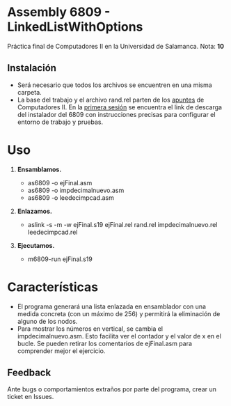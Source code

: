 # Assembly 6809 - LinkedListWithOptions
Práctica final de Computadores II en la Universidad de Salamanca.
Nota: **10**


## Instalación
* Será necesario que todos los archivos se encuentren en una misma carpeta.
* La base del trabajo y el archivo rand.rel parten de los [apuntes](http://avellano.usal.es/~compii/) de Computadores II. En la [primera sesión](http://avellano.usal.es/~compii/sesion1.htm) se encuentra el link de descarga del instalador del 6809 con instrucciones precisas para configurar el entorno de trabajo y pruebas.


# Uso
1. **Ensamblamos.**
    * as6809 -o ejFinal.asm
    * as6809 -o impdecimalnuevo.asm
    * as6809 -o leedecimpcad.asm
  
2. **Enlazamos.**
    * aslink -s -m -w ejFinal.s19 ejFinal.rel rand.rel impdecimalnuevo.rel leedecimpcad.rel
  
3. **Ejecutamos.**
    * m6809-run ejFinal.s19

# Características
* El programa generará una lista enlazada en ensamblador con una medida concreta (con un máximo de 256) y permitirá la eliminación de alguno de los nodos.
* Para mostrar los números en vertical, se cambia el impdecimalnuevo.asm. Esto facilita ver el contador y el valor de x en el bucle. Se pueden retirar los comentarios de ejFinal.asm para comprender mejor el ejercicio.


## Feedback
Ante bugs o comportamientos extraños por parte del programa, crear un ticket en Issues.
